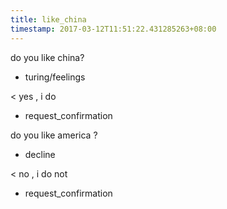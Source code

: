 ```yaml
---
title: like_china
timestamp: 2017-03-12T11:51:22.431285263+08:00
---
```


do you like china?
* turing/feelings

< yes , i do
* request_confirmation

do you like america ?
* decline

< no , i do not
* request_confirmation
